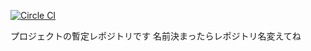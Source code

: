 [![Circle CI](https://circleci.com/gh/mfnewwind/newwind/tree/master.svg?style=svg)](https://circleci.com/gh/mfnewwind/newwind/tree/master)

プロジェクトの暫定レポジトリです
名前決まったらレポジトリ名変えてね

